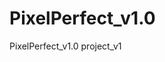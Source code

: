 # PixelPerfect_v1.0
PixelPerfect_v1.0 project_v1  
 
<!-- TO DO LIST: 
x page scroll animation
x css grid where needed
x circles into proper places
x carousel - Twitter section
-->
